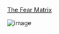 [The Fear Matrix](https://www.linkedin.com/pulse/tools-prioritization-33-fear-matrix-luis-e-garcia)

![image](https://github.com/beingsie/satisfice/assets/140430987/ada064f2-f8cc-46fe-be3e-b749b71e0fa7)
